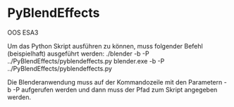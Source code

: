 PyBlendEffects
============

OOS ESA3

Um das Python Skript ausführen zu können, muss folgender Befehl (beispielhaft) ausgeführt werden:
./blender -b -P ../PyBlendEffects/pyblendeffects.py
blender.exe -b -P ../PyBlendEffects/pyblendeffects.py

Die Blenderanwendung muss auf der Kommandozeile mit den Parametern -b -P aufgerufen werden und dann muss der Pfad zum Skript angegeben werden.
